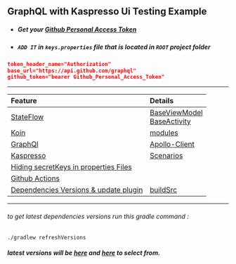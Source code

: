 

**GraphQL with Kaspresso Ui Testing Example**
---

- ##### Get your [Github Personal Access Token](https://github.com/settings/tokens) 

- ##### `ADD IT` in `keys.properties` file that is located in `ROOT` project folder 

``` json
token_header_name="Authorization"
base_url="https://api.github.com/graphql"
github_token="bearer Github_Personal_Access_Token"
```

---

| Feature             |  Details                         |
:---------------------|:----------------------------------
| [StateFlow](https://developer.android.com/kotlin/flow/stateflow-and-sharedflow#stateflow) | [BaseViewModel](https://github.com/EsmaeelNabilM/graphql-kaspresso/blob/master/app/src/main/java/com/example/graphspresso/ui/base/BaseViewModel.kt#L14) <br> [BaseActivity](https://github.com/EsmaeelNabilM/graphql-kaspresso/blob/master/app/src/main/java/com/example/graphspresso/ui/base/BaseActivity.kt#L58) |
|[Koin](https://insert-koin.io/docs/quickstart/android)|[modules](https://github.com/EsmaeelNabilM/graphql-kaspresso/tree/master/app/src/main/java/com/example/graphspresso/di)|
|[GraphQl](https://www.apollographql.com/docs/android/)|[Apollo-Client](https://github.com/EsmaeelNabilM/graphql-kaspresso/blob/master/app/src/main/java/com/example/graphspresso/di/KoinModule.kt#L29)|
|[Kaspresso](https://github.com/KasperskyLab/Kaspresso)|[Scenarios](https://github.com/EsmaeelNabilM/graphql-kaspresso/tree/master/app/src/androidTest/java/com/example/graphspresso/ui/scenarios)|
|[Hiding secretKeys in properties Files](https://github.com/EsmaeelNabilM/graphql-kaspresso/blob/master/app/build.gradle#L42)|
|[Github Actions](https://github.com/EsmaeelNabilM/graphql-kaspresso/tree/master/.github/workflows)|
|[Dependencies Versions & update plugin](https://github.com/jmfayard/refreshVersions)|[buildSrc](https://github.com/EsmaeelNabilM/graphql-kaspresso/tree/master/buildSrc/src/main/kotlin)|

---
###### to get latest dependencies versions run this gradle command :
```
./gradlew refreshVersions
```
##### latest versions will be [here](https://github.com/EsmaeelNabilM/graphql-kaspresso/blob/master/gradle.properties) and [here](https://github.com/EsmaeelNabilM/graphql-kaspresso/blob/master/buildSrc/src/main/kotlin/Versions.kt) to select from.
